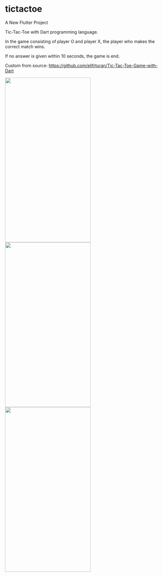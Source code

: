 # tictactoe

A New Flutter Project

Tic-Tac-Toe with Dart programming language. 

In the game consisting of player O and player X, the player who makes the correct match wins. 

If no answer is given within 10 seconds, the game is end.

Custom from source: https://github.com/elifrturan/Tic-Tac-Toe-Game-with-Dart

<img src="https://github.com/thanhctag1999/tictactoe/assets/71964825/16c7d496-a948-4575-9520-7b386c5b8954" width="280" height="540">
<img src="https://github.com/thanhctag1999/tictactoe/assets/71964825/16cb437a-6e86-48dd-89d6-b0e35a3e663d" width="280" height="540">
<img src="https://github.com/thanhctag1999/tictactoe/assets/71964825/eeb668f7-cbff-4157-ab43-26ad99830e23" width="280" height="540">
